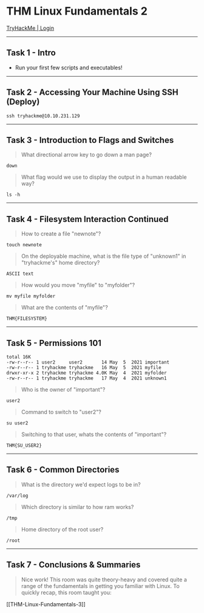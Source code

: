 # THM Linux Fundamentals 2

[TryHackMe | Login](https://tryhackme.com/jr/linuxfundamentalspart2)

---

## Task 1 - Intro
 - Run your first few scripts and executables!
---

## Task 2 - Accessing Your Machine Using SSH (Deploy)

```shell
ssh tryhackme@10.10.231.129
```

---

## Task 3 - Introduction to Flags and Switches

> What directional arrow key to go down a man page?
```
down
```

> What flag would we use to display the output in a human readable way?
```shell
ls -h
```

---

## Task 4 - Filesystem Interaction Continued

> How to create a file "newnote"?
```shell
touch newnote
```

> On the deployable machine, what is the file type of "unknown1" in "tryhackme's" home directory?
```shell
ASCII text
```

> How would you move "myfile" to "myfolder"?
```shell
mv myfile myfolder
```

> What are the contents of "myfile"?
```shell
THM{FILESYSTEM}
```

---

## Task 5 - Permissions 101

```shell
total 16K
-rw-r--r-- 1 user2     user2       14 May  5  2021 important
-rw-r--r-- 1 tryhackme tryhackme   16 May  5  2021 myfile
drwxr-xr-x 2 tryhackme tryhackme 4.0K May  4  2021 myfolder
-rw-r--r-- 1 tryhackme tryhackme   17 May  4  2021 unknown1
```

> Who is the owner of "important"?
```
user2
```

> Command to switch to "user2"?
```shell
su user2
```

> Switching to that user, whats the contents of "important"?
```
THM{SU_USER2}
```

---

## Task 6 - Common Directories

> What is the directory we'd expect logs to be in?
```
/var/log
```

> Which directory is similar to how ram works?
```
/tmp
```

> Home directory of the root user?
```
/root
```

---

## Task 7 - Conclusions & Summaries

> Nice work! This room was quite theory-heavy and covered quite a range of the fundamentals in getting you familiar with Linux. To quickly recap, this room taught you:

[[THM-Linux-Fundamentals-3]]
